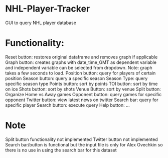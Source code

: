 # NHL-Player-Tracker
GUI to query NHL player database

# Functionality:
Reset button: restores original dataframe and removes graph if applicable
Graph button: creates graphs with date_time_GMT as dependent variable and independent variable can be selected from dropdown. Note: graph takes a few seconds to load.
Position button: query for players of certain position
Season button: query a specific season
Season Type: query specific season type
Points button: sort by points
TOI button: sort by time on ice
Shots button: sort by shots
Venue Button: sort by venue
Split button: Organize Home vs Away games
Opponent button: query games for specific opponent
Twitter button: view latest news on twitter
Search bar: query for specific player
Search button: execute query
Help button: ...

# Note
Split button functionality not implemented
Twitter button not implemented
Search bar/button is functional but the input file is only for Alex Ovechkin so there is no use in using the search bar for this dataset
